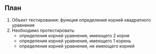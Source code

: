 ## План
1. Объект тестирования: функция определения корней квадратного уравнения
2. Необходимо протестировать:
   - определения корней уравнения, имеющего 2 корня
   - определения корней уравнения, имеющего 1 корень
   - определения корней уравнения, не имеющего корней